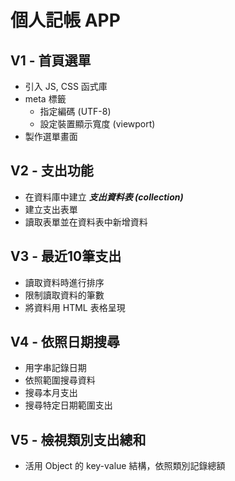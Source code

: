 # 個人記帳 APP

## V1 - 首頁選單

* 引入 JS, CSS 函式庫
* meta 標籤
  * 指定編碼 (UTF-8)
  * 設定裝置顯示寬度 (viewport)
* 製作選單畫面


## V2 - 支出功能

* 在資料庫中建立 ***支出資料表 (collection)***
* 建立支出表單
* 讀取表單並在資料表中新增資料

## V3 - 最近10筆支出

* 讀取資料時進行排序
* 限制讀取資料的筆數
* 將資料用 HTML 表格呈現


## V4 - 依照日期搜尋

* 用字串記錄日期
* 依照範圍搜尋資料
* 搜尋本月支出
* 搜尋特定日期範圍支出


## V5 - 檢視類別支出總和
* 活用 Object 的 key-value 結構，依照類別記錄總額